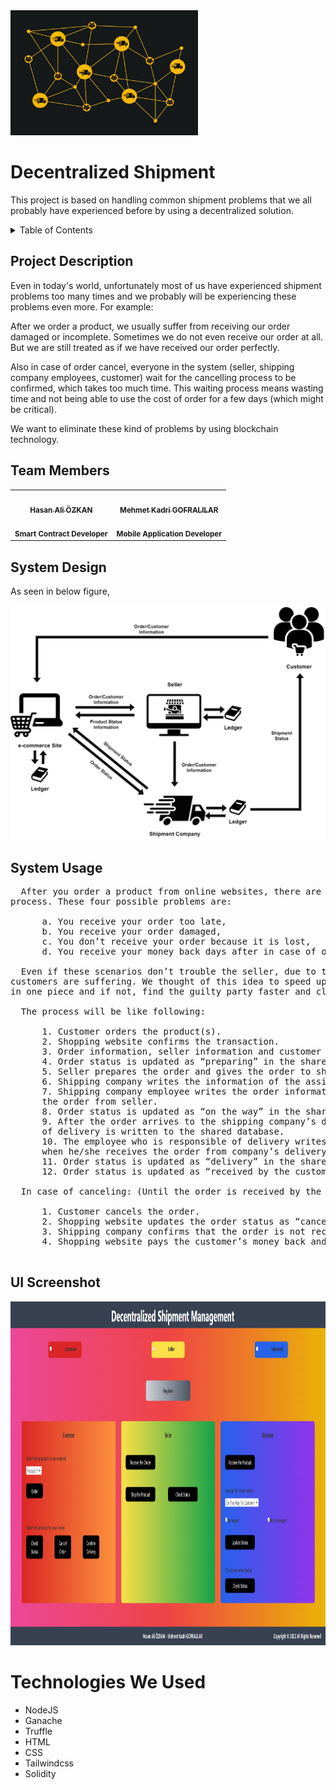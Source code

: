 <img src="Project Proposal Presentation/decentralized shipment.png" alt="Logo" width="300" height="200">


# Decentralized Shipment

This project is based on handling common shipment problems that we all probably have experienced before by using a decentralized solution. 

<!-- TABLE OF CONTENTS -->
<details>
  <summary>Table of Contents</summary>
  <ol>
    <li><a href="#decentralized-shipment">Decentralized Shipment</a></li>
    <li><a href="#project-description">Project Description</a></li>
    <li><a href="#team-members">Team Members</a></li>
    <li><a href="#system-design">System Design</a></li>
    <li><a href="#system-usage">System Usage</a></li>
    <li><a href="#ui-screenshot">UI Screenshot</a></li>
    <li><a href="#technologies-we-used">Technologies We Used</a></li>
  </ol>
</details>


## Project Description

<p>
    Even in today's world, unfortunately most of us have experienced shipment problems too many times and we probably will be experiencing these problems even more. For example:
</p>
<p>
    After we order a product, we usually suffer from receiving our order damaged or incomplete. Sometimes we do not even receive our order at all. But we are still treated as if we have received our order perfectly.
</p>
<p>
    Also in case of order cancel, everyone in the system (seller, shipping company employees, customer) wait for the cancelling process to be confirmed, which takes too much time. This waiting process means wasting time and not being able to use the cost of order for a few days (which might be critical).
</p>
<p>
    We want to eliminate these kind of problems by using blockchain technology.
</p>

## Team Members

<table>
  <tr>
    <td align="center"><a href="https://github.com/hasanaliozkan-dev"><img src="https://avatars.githubusercontent.com/u/63359311?v=4" width="100px;" alt=""/><br /><sub><b>Hasan Ali ÖZKAN</b></sub></a><br /><br /><sub><b>Smart Contract Developer</b></sub></a><br /></a></td>
    <td align="center"><a href="https://github.com/mehmetkadri"><img src="https://avatars.githubusercontent.com/u/58008233?s=400&v=4" width="100px;" alt=""/><br /><sub><b>Mehmet Kadri GOFRALILAR</b></sub></a><br /><br /><sub><b>Mobile Application Developer</b></sub></a><br /></a></td>
  </tr>
</table>


## System Design

As seen in below figure, 
<!--Will be added later-->

<div align="center">
  <img src="Project Proposal Presentation/1.blockchain_schema_final.png" alt="Model" width="700">
</div>


## System Usage

<pre>
  After you order a product from online websites, there are four possible problems that you might suffer from during the shipment 
process. These four possible problems are:
    
      a. You receive your order too late,
      b. You receive your order damaged,
      c. You don’t receive your order because it is lost,
      d. You receive your money back days after in case of order canceling.

  Even if these scenarios don’t trouble the seller, due to the instability of inflation in today’s world, especially in Turkey, 
customers are suffering. We thought of this idea to speed up the processes, make sure that the order is received by the customer 
in one piece and if not, find the guilty party faster and clearer.
    
  The process will be like following:

      1. Customer orders the product(s).
      2. Shopping website confirms the transaction.
      3. Order information, seller information and customer information are written to shared database.
      4. Order status is updated as “preparing” in the shared database.
      5. Seller prepares the order and gives the order to shipping company.
      6. Shipping company writes the information of the assigned shipping company employee to shared database.
      7. Shipping company employee writes the order information as “intact” or “damaged” to shared database when he/she receives 
      the order from seller.
      8. Order status is updated as “on the way” in the shared database.
      9. After the order arrives to the shipping company’s delivery department, information of the employee who is responsible 
      of delivery is written to the shared database.
      10. The employee who is responsible of delivery writes the order information as “intact” or “damaged” to shared database 
      when he/she receives the order from company’s delivery department.
      11. Order status is updated as “delivery” in the shared database.
      12. Order status is updated as “received by the customer” in the shared database after customer safely receives the order.
      
  In case of canceling: (Until the order is received by the customer)
  
      1. Customer cancels the order.
      2. Shopping website updates the order status as “canceled” in the shared database.
      3. Shipping company confirms that the order is not received by the customer yet.
      4. Shopping website pays the customer’s money back and order is canceled.

</pre>



## UI Screenshot

<img src="src/UI.png" alt="UI Image" width="1000" height="550">

# Technologies We Used

* NodeJS
* Ganache
* Truffle
* HTML
* CSS
* Tailwindcss
* Solidity
